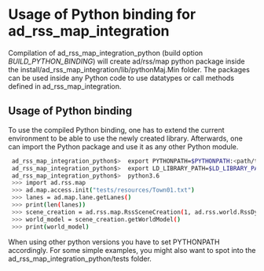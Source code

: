 # Usage of Python binding for ad_rss_map_integration

Compilation of ad_rss_map_integration_python (build option *BUILD_PYTHON_BINDING*)
will create ad/rss/map python package inside the install/ad_rss_map_integration/lib/pythonMaj.Min folder.
The packages can be used inside any Python code to use
datatypes or call methods defined in ad_rss_map_integration.

## Usage of Python binding
To use the compiled Python binding, one has to extend the current environment
to be able to use the newly created library. Afterwards, one can import the
Python package and use it as any other Python module.
```bash
 ad_rss_map_integration_python$>  export PYTHONPATH=$PYTHONPATH:<path/to/>install/ad_physics/lib/python3.6:<path/to/>install/ad_rss/lib/python3.6:<path/to/>install/ad_map_access/lib/python3.6:<path/to/>install/ad_rss_map_integration/lib/python3.6
 ad_rss_map_integration_python$>  export LD_LIBRARY_PATH=$LD_LIBRARY_PATH:<path/to/>install/ad_rss_map_integration/lib:<path/to/>install/ad_rss/lib:<path/to/>install/ad_map_access/lib:<path/to/>install/ad_map_opendrive_reader/lib:<path/to/>install/ad_physics/lib
 ad_rss_map_integration_python$>  python3.6
 >>> import ad.rss.map
 >>> ad.map.access.init("tests/resources/Town01.txt")
 >>> lanes = ad.map.lane.getLanes()
 >>> print(len(lanes))
 >>> scene_creation = ad.rss.map.RssSceneCreation(1, ad.rss.world.RssDynamics())
 >>> world_model = scene_creation.getWorldModel()
 >>> print(world_model)
```

When using other python versions you have to set PYTHONPATH accordingly.
For some simple examples, you might also want to spot into the ad_rss_map_integration_python/tests folder.
